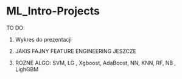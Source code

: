# ML_Intro-Projects
TO DO: 


1. Wykres do prezentacji


2. JAKIS FAJNY FEATURE ENGINEERING JESZCZE 


3. ROZNE ALGO: SVM, LG , Xgboost, AdaBoost, NN, KNN, RF, NB , LighGBM

 


